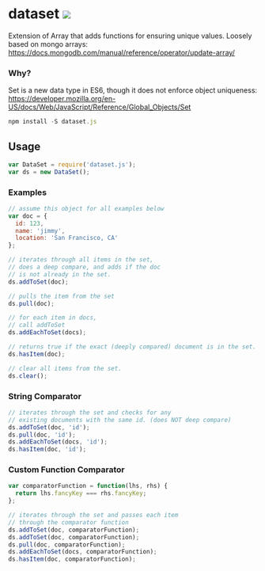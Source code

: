 # dataset [![](https://travis-ci.org/jimmybyrum/dataset.svg)](https://travis-ci.org/jimmybyrum/dataset)
Extension of Array that adds functions for ensuring unique values.
Loosely based on mongo arrays: https://docs.mongodb.com/manual/reference/operator/update-array/

### Why?
Set is a new data type in ES6, though it does not enforce object uniqueness:
https://developer.mozilla.org/en-US/docs/Web/JavaScript/Reference/Global_Objects/Set

```js
npm install -S dataset.js
```

## Usage
```js
var DataSet = require('dataset.js');
var ds = new DataSet();
```

### Examples
```js
// assume this object for all examples below
var doc = {
  id: 123,
  name: 'jimmy',
  location: 'San Francisco, CA'
};

// iterates through all items in the set,
// does a deep compare, and adds if the doc
// is not already in the set.
ds.addToSet(doc);

// pulls the item from the set
ds.pull(doc);

// for each item in docs,
// call addToSet
ds.addEachToSet(docs);

// returns true if the exact (deeply compared) document is in the set.
ds.hasItem(doc);

// clear all items from the set.
ds.clear();
```

### String Comparator
```js
// iterates through the set and checks for any 
// existing documents with the same id. (does NOT deep compare)
ds.addToSet(doc, 'id');
ds.pull(doc, 'id');
ds.addEachToSet(docs, 'id');
ds.hasItem(doc, 'id');
```

### Custom Function Comparator
```js
var comparatorFunction = function(lhs, rhs) {
  return lhs.fancyKey === rhs.fancyKey;
};

// iterates through the set and passes each item
// through the comparator function
ds.addToSet(doc, comparatorFunction);
ds.addToSet(doc, comparatorFunction);
ds.pull(doc, comparatorFunction);
ds.addEachToSet(docs, comparatorFunction);
ds.hasItem(doc, comparatorFunction);
```
